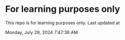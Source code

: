# For learning purposes only
This repo is for learning purposes only.
Last updated at

Monday, July 29, 2024 7:47:38 AM

